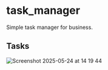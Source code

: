 # task_manager
Simple task manager for business.

## Tasks

![Screenshot 2025-05-24 at 14 19 44](https://github.com/user-attachments/assets/d87f87e9-a6e3-4642-8514-8292c28b7641)
